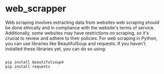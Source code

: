 # web_scrapper
Web scraping involves extracting data from websites
web scraping should be done ethically and in compliance with the website's terms of service. Additionally, some websites may have restrictions on scraping, so it's crucial to review and adhere to their policies.
For web scraping in Python, you can use libraries like BeautifulSoup and requests. If you haven't installed these libraries yet, you can do so using:
```

pip install beautifulsoup4
pip install requests
```
